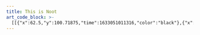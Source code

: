 ```yaml
---
title: This is Noot
art_code_block: >-
  [[{"x":62.5,"y":100.71875,"time":1633051011316,"color":"black"},{"x":66.5,"y":104.71875,"time":1633051011556,"color":"black"},{"x":78.5,"y":118.71875,"time":1633051011593,"color":"black"},{"x":91.5,"y":132.71875,"time":1633051011632,"color":"black"},{"x":96.5,"y":137.71875,"time":1633051011648,"color":"black"},{"x":106.5,"y":150.71875,"time":1633051011664,"color":"black"},{"x":111.5,"y":155.71875,"time":1633051011683,"color":"black"},{"x":118.5,"y":165.71875,"time":1633051011704,"color":"black"},{"x":121.5,"y":169.71875,"time":1633051011720,"color":"black"},{"x":125.5,"y":174.71875,"time":1633051011752,"color":"black"},{"x":118.5,"y":165.71875,"time":1633051011704,"color":"black"}],[{"x":63.5,"y":97.71875,"time":1633051012922,"color":"black"},{"x":75.5,"y":98.71875,"time":1633051013097,"color":"black"},{"x":94.5,"y":104.71875,"time":1633051013114,"color":"black"},{"x":110.5,"y":109.71875,"time":1633051013139,"color":"black"},{"x":147.5,"y":120.71875,"time":1633051013155,"color":"black"},{"x":165.5,"y":126.71875,"time":1633051013172,"color":"black"},{"x":192.5,"y":134.71875,"time":1633051013188,"color":"black"},{"x":207.5,"y":139.71875,"time":1633051013204,"color":"black"},{"x":212.5,"y":142.71875,"time":1633051013220,"color":"black"},{"x":225.5,"y":146.71875,"time":1633051013236,"color":"black"},{"x":230.5,"y":149.71875,"time":1633051013252,"color":"black"},{"x":235.5,"y":151.71875,"time":1633051013269,"color":"black"},{"x":225.5,"y":146.71875,"time":1633051013236,"color":"black"}],[{"x":230.5,"y":145.71875,"time":1633051014121,"color":"black"},{"x":225.5,"y":139.71875,"time":1633051014317,"color":"black"},{"x":208.5,"y":122.71875,"time":1633051014333,"color":"black"},{"x":203.5,"y":118.71875,"time":1633051014359,"color":"black"},{"x":184.5,"y":100.71875,"time":1633051014376,"color":"black"},{"x":173.5,"y":90.71875,"time":1633051014392,"color":"black"},{"x":151.5,"y":73.71875,"time":1633051014409,"color":"black"},{"x":139.5,"y":65.71875,"time":1633051014426,"color":"black"},{"x":119.5,"y":48.71875,"time":1633051014443,"color":"black"},{"x":109.5,"y":39.71875,"time":1633051014459,"color":"black"},{"x":104.5,"y":34.71875,"time":1633051014493,"color":"black"},{"x":119.5,"y":48.71875,"time":1633051014443,"color":"black"},{"x":103.5,"y":34.71875,"time":1633051014657,"color":"black"}],[{"x":231.5,"y":90.71875,"time":1633051015428,"color":"black"},{"x":225.5,"y":92.71875,"time":1633051015659,"color":"black"},{"x":222.5,"y":98.71875,"time":1633051015712,"color":"black"},{"x":222.5,"y":105.71875,"time":1633051015766,"color":"black"},{"x":225.5,"y":111.71875,"time":1633051015826,"color":"black"},{"x":230.5,"y":117.71875,"time":1633051015863,"color":"black"},{"x":238.5,"y":121.71875,"time":1633051015926,"color":"black"},{"x":243.5,"y":121.71875,"time":1633051015963,"color":"black"},{"x":248.5,"y":121.71875,"time":1633051016009,"color":"black"},{"x":253.5,"y":120.71875,"time":1633051016047,"color":"black"},{"x":257.5,"y":116.71875,"time":1633051016093,"color":"black"},{"x":260.5,"y":109.71875,"time":1633051016131,"color":"black"},{"x":261.5,"y":102.71875,"time":1633051016166,"color":"black"},{"x":261.5,"y":97.71875,"time":1633051016192,"color":"black"},{"x":257.5,"y":86.71875,"time":1633051016228,"color":"black"},{"x":254.5,"y":82.71875,"time":1633051016265,"color":"black"},{"x":248.5,"y":80.71875,"time":1633051016331,"color":"black"},{"x":242.5,"y":80.71875,"time":1633051016381,"color":"black"},{"x":236.5,"y":81.71875,"time":1633051016445,"color":"black"},{"x":248.5,"y":80.71875,"time":1633051016331,"color":"black"}],[{"x":287.5,"y":76.71875,"time":1633051017237,"color":"black"},{"x":281.5,"y":76.71875,"time":1633051017475,"color":"black"},{"x":276.5,"y":80.71875,"time":1633051017518,"color":"black"},{"x":273.5,"y":84.71875,"time":1633051017568,"color":"black"},{"x":272.5,"y":89.71875,"time":1633051017598,"color":"black"},{"x":273.5,"y":95.71875,"time":1633051017682,"color":"black"},{"x":280.5,"y":100.71875,"time":1633051017735,"color":"black"},{"x":285.5,"y":102.71875,"time":1633051017780,"color":"black"},{"x":290.5,"y":104.71875,"time":1633051017796,"color":"black"},{"x":297.5,"y":105.71875,"time":1633051017839,"color":"black"},{"x":302.5,"y":105.71875,"time":1633051017880,"color":"black"},{"x":306.5,"y":101.71875,"time":1633051017965,"color":"black"},{"x":309.5,"y":96.71875,"time":1633051017997,"color":"black"},{"x":311.5,"y":90.71875,"time":1633051018039,"color":"black"},{"x":311.5,"y":83.71875,"time":1633051018098,"color":"black"},{"x":309.5,"y":78.71875,"time":1633051018152,"color":"black"},{"x":302.5,"y":72.71875,"time":1633051018205,"color":"black"},{"x":297.5,"y":72.71875,"time":1633051018282,"color":"black"},{"x":292.5,"y":72.71875,"time":1633051018335,"color":"black"},{"x":287.5,"y":73.71875,"time":1633051018432,"color":"black"},{"x":297.5,"y":72.71875,"time":1633051018282,"color":"black"},{"x":287.5,"y":73.71875,"time":1633051018467,"color":"black"}],[{"x":280.5,"y":39.71875,"time":1633051019363,"color":"black"},{"x":285.5,"y":39.71875,"time":1633051019573,"color":"black"},{"x":290.5,"y":37.71875,"time":1633051019603,"color":"black"},{"x":296.5,"y":35.71875,"time":1633051019636,"color":"black"},{"x":302.5,"y":32.71875,"time":1633051019733,"color":"black"},{"x":306.5,"y":29.71875,"time":1633051019787,"color":"black"},{"x":311.5,"y":26.71875,"time":1633051019840,"color":"black"},{"x":302.5,"y":32.71875,"time":1633051019733,"color":"black"}],[{"x":287.5,"y":24.71875,"time":1633051020635,"color":"black"},{"x":290.5,"y":30.71875,"time":1633051020854,"color":"black"},{"x":295.5,"y":36.71875,"time":1633051020911,"color":"black"},{"x":300.5,"y":41.71875,"time":1633051020928,"color":"black"},{"x":312.5,"y":51.71875,"time":1633051020961,"color":"black"},{"x":338.5,"y":67.71875,"time":1633051021040,"color":"black"},{"x":344.5,"y":69.71875,"time":1633051021074,"color":"black"},{"x":350.5,"y":69.71875,"time":1633051021109,"color":"black"},{"x":355.5,"y":67.71875,"time":1633051021166,"color":"black"},{"x":362.5,"y":56.71875,"time":1633051021211,"color":"black"},{"x":366.5,"y":48.71875,"time":1633051021241,"color":"black"},{"x":368.5,"y":41.71875,"time":1633051021274,"color":"black"},{"x":369.5,"y":27.71875,"time":1633051021309,"color":"black"},{"x":368.5,"y":16.71875,"time":1633051021343,"color":"black"},{"x":367.5,"y":11.71875,"time":1633051021376,"color":"black"},{"x":369.5,"y":27.71875,"time":1633051021309,"color":"black"}],[{"x":248.5,"y":291.71875,"time":1633051028856,"color":"black"},{"x":242.5,"y":287.71875,"time":1633051029097,"color":"black"},{"x":227.5,"y":276.71875,"time":1633051029134,"color":"black"},{"x":212.5,"y":267.71875,"time":1633051029170,"color":"black"},{"x":201.5,"y":261.71875,"time":1633051029202,"color":"black"},{"x":192.5,"y":258.71875,"time":1633051029238,"color":"black"},{"x":186.5,"y":257.71875,"time":1633051029254,"color":"black"},{"x":178.5,"y":257.71875,"time":1633051029285,"color":"black"},{"x":171.5,"y":257.71875,"time":1633051029314,"color":"black"},{"x":162.5,"y":257.71875,"time":1633051029366,"color":"black"},{"x":153.5,"y":260.71875,"time":1633051029422,"color":"black"},{"x":148.5,"y":263.71875,"time":1633051029465,"color":"black"},{"x":143.5,"y":267.71875,"time":1633051029502,"color":"black"},{"x":139.5,"y":271.71875,"time":1633051029555,"color":"black"},{"x":133.5,"y":279.71875,"time":1633051029591,"color":"black"},{"x":129.5,"y":285.71875,"time":1633051029636,"color":"black"},{"x":127.5,"y":290.71875,"time":1633051029688,"color":"black"},{"x":125.5,"y":299.71875,"time":1633051029704,"color":"black"},{"x":124.5,"y":305.71875,"time":1633051029739,"color":"black"},{"x":124.5,"y":313.71875,"time":1633051029776,"color":"black"},{"x":124.5,"y":321.71875,"time":1633051029809,"color":"black"},{"x":125.5,"y":331.71875,"time":1633051029842,"color":"black"},{"x":127.5,"y":341.71875,"time":1633051029875,"color":"black"},{"x":129.5,"y":347.71875,"time":1633051029909,"color":"black"},{"x":133.5,"y":354.71875,"time":1633051029949,"color":"black"},{"x":138.5,"y":360.71875,"time":1633051029985,"color":"black"},{"x":154.5,"y":376.71875,"time":1633051030043,"color":"black"},{"x":169.5,"y":387.71875,"time":1633051030079,"color":"black"},{"x":185.5,"y":396.71875,"time":1633051030114,"color":"black"},{"x":206.5,"y":404.71875,"time":1633051030152,"color":"black"},{"x":219.5,"y":407.71875,"time":1633051030188,"color":"black"},{"x":233.5,"y":408.71875,"time":1633051030233,"color":"black"},{"x":243.5,"y":406.71875,"time":1633051030269,"color":"black"},{"x":251.5,"y":403.71875,"time":1633051030306,"color":"black"},{"x":255.5,"y":399.71875,"time":1633051030346,"color":"black"},{"x":258.5,"y":393.71875,"time":1633051030424,"color":"black"},{"x":251.5,"y":403.71875,"time":1633051030306,"color":"black"}],[{"x":256.5,"y":398.71875,"time":1633051031863,"color":"black"},{"x":260.5,"y":402.71875,"time":1633051032161,"color":"black"},{"x":277.5,"y":408.71875,"time":1633051032232,"color":"black"},{"x":295.5,"y":410.71875,"time":1633051032280,"color":"black"},{"x":314.5,"y":410.71875,"time":1633051032330,"color":"black"},{"x":329.5,"y":406.71875,"time":1633051032378,"color":"black"},{"x":343.5,"y":399.71875,"time":1633051032430,"color":"black"},{"x":353.5,"y":388.71875,"time":1633051032482,"color":"black"},{"x":361.5,"y":371.71875,"time":1633051032531,"color":"black"},{"x":366.5,"y":346.71875,"time":1633051032581,"color":"black"},{"x":366.5,"y":330.71875,"time":1633051032630,"color":"black"},{"x":362.5,"y":317.71875,"time":1633051032682,"color":"black"},{"x":352.5,"y":301.71875,"time":1633051032731,"color":"black"},{"x":340.5,"y":290.71875,"time":1633051032787,"color":"black"},{"x":331.5,"y":283.71875,"time":1633051032831,"color":"black"},{"x":323.5,"y":280.71875,"time":1633051032883,"color":"black"},{"x":309.5,"y":276.71875,"time":1633051032953,"color":"black"},{"x":302.5,"y":276.71875,"time":1633051033001,"color":"black"},{"x":293.5,"y":276.71875,"time":1633051033052,"color":"black"},{"x":284.5,"y":276.71875,"time":1633051033099,"color":"black"},{"x":275.5,"y":277.71875,"time":1633051033159,"color":"black"},{"x":265.5,"y":280.71875,"time":1633051033225,"color":"black"},{"x":258.5,"y":283.71875,"time":1633051033292,"color":"black"},{"x":253.5,"y":285.71875,"time":1633051033410,"color":"black"},{"x":248.5,"y":290.71875,"time":1633051033499,"color":"black"},{"x":258.5,"y":283.71875,"time":1633051033292,"color":"black"}],[{"x":248.5,"y":288.71875,"time":1633051035416,"color":"black"},{"x":247.5,"y":281.71875,"time":1633051035684,"color":"black"},{"x":244.5,"y":275.71875,"time":1633051035700,"color":"black"},{"x":233.5,"y":250.71875,"time":1633051035762,"color":"black"},{"x":229.5,"y":241.71875,"time":1633051035815,"color":"black"},{"x":237.5,"y":241.71875,"time":1633051036248,"color":"black"},{"x":251.5,"y":242.71875,"time":1633051036328,"color":"black"},{"x":249.5,"y":247.71875,"time":1633051036694,"color":"black"},{"x":248.5,"y":255.71875,"time":1633051036763,"color":"black"},{"x":247.5,"y":262.71875,"time":1633051036837,"color":"black"},{"x":247.5,"y":267.71875,"time":1633051036927,"color":"black"},{"x":247.5,"y":272.71875,"time":1633051037004,"color":"black"},{"x":247.5,"y":277.71875,"time":1633051037112,"color":"black"},{"x":247.5,"y":282.71875,"time":1633051037282,"color":"black"},{"x":247.5,"y":272.71875,"time":1633051037004,"color":"black"}],[{"x":250.5,"y":275.71875,"time":1633051038635,"color":"black"},{"x":256.5,"y":269.71875,"time":1633051038853,"color":"black"},{"x":260.5,"y":261.71875,"time":1633051038918,"color":"black"},{"x":262.5,"y":245.71875,"time":1633051039008,"color":"black"},{"x":265.5,"y":231.71875,"time":1633051039088,"color":"black"},{"x":270.5,"y":222.71875,"time":1633051039148,"color":"black"},{"x":280.5,"y":212.71875,"time":1633051039224,"color":"black"},{"x":289.5,"y":206.71875,"time":1633051039288,"color":"black"},{"x":296.5,"y":206.71875,"time":1633051039347,"color":"black"},{"x":308.5,"y":205.71875,"time":1633051039419,"color":"black"},{"x":324.5,"y":208.71875,"time":1633051039488,"color":"black"},{"x":331.5,"y":212.71875,"time":1633051039548,"color":"black"},{"x":308.5,"y":205.71875,"time":1633051039419,"color":"black"}],[{"x":248.5,"y":274.71875,"time":1633051040593,"color":"black"},{"x":256.5,"y":272.71875,"time":1633051040849,"color":"black"},{"x":262.5,"y":270.71875,"time":1633051040865,"color":"black"},{"x":285.5,"y":264.71875,"time":1633051040947,"color":"black"},{"x":307.5,"y":264.71875,"time":1633051041006,"color":"black"},{"x":337.5,"y":259.71875,"time":1633051041072,"color":"black"},{"x":357.5,"y":246.71875,"time":1633051041171,"color":"black"},{"x":364.5,"y":235.71875,"time":1633051041240,"color":"black"},{"x":366.5,"y":223.71875,"time":1633051041307,"color":"black"},{"x":362.5,"y":212.71875,"time":1633051041372,"color":"black"},{"x":357.5,"y":204.71875,"time":1633051041462,"color":"black"},{"x":354.5,"y":196.71875,"time":1633051041549,"color":"black"},{"x":354.5,"y":190.71875,"time":1633051041646,"color":"black"},{"x":355.5,"y":185.71875,"time":1633051041746,"color":"black"},{"x":354.5,"y":196.71875,"time":1633051041549,"color":"black"}],[{"x":321.5,"y":205.71875,"time":1633051042876,"color":"black"},{"x":326.5,"y":205.71875,"time":1633051043232,"color":"black"},{"x":332.5,"y":205.71875,"time":1633051043311,"color":"black"},{"x":340.5,"y":203.71875,"time":1633051043399,"color":"black"},{"x":344.5,"y":200.71875,"time":1633051043516,"color":"black"},{"x":349.5,"y":196.71875,"time":1633051043648,"color":"black"},{"x":351.5,"y":191.71875,"time":1633051043934,"color":"black"},{"x":344.5,"y":200.71875,"time":1633051043516,"color":"black"}],[{"x":259.5,"y":266.71875,"time":1633051046036,"color":"black"},{"x":281.5,"y":254.71875,"time":1633051046290,"color":"black"},{"x":316.5,"y":229.71875,"time":1633051046368,"color":"black"},{"x":325.5,"y":222.71875,"time":1633051046384,"color":"black"},{"x":338.5,"y":210.71875,"time":1633051046453,"color":"black"},{"x":316.5,"y":229.71875,"time":1633051046368,"color":"black"}],[{"x":236.5,"y":291.71875,"time":1633051064029,"color":"black"},{"x":240.5,"y":294.71875,"time":1633051064371,"color":"black"},{"x":245.5,"y":296.71875,"time":1633051064476,"color":"black"},{"x":250.5,"y":298.71875,"time":1633051064572,"color":"black"},{"x":255.5,"y":298.71875,"time":1633051064746,"color":"black"},{"x":260.5,"y":296.71875,"time":1633051064858,"color":"black"},{"x":263.5,"y":292.71875,"time":1633051065408,"color":"black"},{"x":255.5,"y":298.71875,"time":1633051064746,"color":"black"}],[{"x":110.5,"y":396.71875,"time":1633051070886,"color":"black"},{"x":123.5,"y":390.71875,"time":1633051071066,"color":"black"},{"x":307.5,"y":297.71875,"time":1633051071138,"color":"black"},{"x":356.5,"y":274.71875,"time":1633051071235,"color":"black"},{"x":123.5,"y":390.71875,"time":1633051071066,"color":"black"}],[{"x":128.5,"y":248.71875,"time":1633051072397,"color":"black"},{"x":133.5,"y":248.71875,"time":1633051072522,"color":"black"},{"x":139.5,"y":249.71875,"time":1633051072539,"color":"black"},{"x":285.5,"y":325.71875,"time":1633051072632,"color":"black"},{"x":352.5,"y":377.71875,"time":1633051072711,"color":"black"},{"x":376.5,"y":404.71875,"time":1633051072795,"color":"black"},{"x":393.5,"y":425.71875,"time":1633051072899,"color":"black"},{"x":409.5,"y":437.71875,"time":1633051073001,"color":"black"},{"x":376.5,"y":404.71875,"time":1633051072795,"color":"black"}]]
---
```


